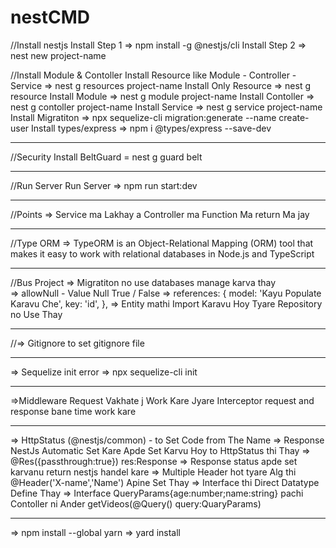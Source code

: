 # nestCMD
//Install nestjs
Install Step 1 => npm install -g @nestjs/cli
Install Step 2 => nest new project-name

//Install Module & Contoller
Install Resource like Module - Controller - Service =>	nest g resources project-name
Install Only Resource => nest g resource
Install Module => nest g module project-name
Install Contoller => nest g contoller project-name
Install Service => nest g service project-name
Install Migratiton => npx sequelize-cli migration:generate --name create-user
Install types/express => npm i @types/express --save-dev


**********************************************************************************

//Security
Install BeltGuard = nest g guard belt

**********************************************************************************

//Run Server
Run Server => npm run start:dev

**********************************************************************************

//Points
=> Service ma Lakhay a Controller ma Function Ma return Ma jay

**********************************************************************************

//Type ORM
=> TypeORM is an Object-Relational Mapping (ORM) tool that makes it easy to work with relational databases in Node.js and TypeScript

**********************************************************************************

//Bus Project
=> Migratiton no use databases manage karva thay	
=> allowNull - Value Null True / False
=>  references: {
          model: 'Kayu Populate Karavu Che',
          key: 'id',
        },
=> Entity mathi Import Karavu Hoy Tyare Repository no Use Thay

**********************************************************************************

//=> Gitignore to set gitignore file


**********************************************************************************

=> Sequelize init error => npx sequelize-cli init


**********************************************************************************

=>Middleware Request Vakhate j Work Kare Jyare Interceptor request and response bane time work kare

**********************************************************************************

=> HttpStatus (@nestjs/common) - to Set Code from The Name
=> Response NestJs Automatic Set Kare Apde Set Karvu Hoy to HttpStatus thi Thay
=> @Res({passthrough:true}) res:Response => Response status apde set karvanu return nestjs handel kare
=> Multiple Header hot tyare Alg thi @Header('X-name','Name') Apine  Set Thay
=> Interface thi Direct Datatype Define Thay => Interface QueryParams{age:number;name:string} pachi Contoller ni Ander getVideos(@Query() query:QuaryParams)

**********************************************************************************
=> npm install --global yarn
=> yard install


